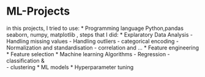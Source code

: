 # ML-Projects
in this projects, I tried to use:
     * Programming language 
            Python,pandas seaborn, numpy, matplotlib
                , steps that I did: 
     * Explaratory Data Analysis 
             - Handling missing values 
             - Handling outliers
             - categorical encoding
             - Normalization and standardisation 
             - correlation and ...
      * Feature engineering 
      * Feature selection 
      * Machine learning Algorithms 
              - Regression 
              - classification  &         
              - clustering 
      * ML models
      * Hyperparameter tuning 
